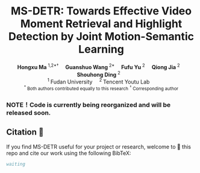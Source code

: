 <h1 align="center">MS-DETR: Towards Effective Video Moment Retrieval and Highlight Detection by Joint Motion-Semantic Learning</h1>

<div align="center">
    <strong>Hongxu Ma</strong><sup> 1,2*†</sup>&emsp;
    <strong>Guanshuo Wang</strong><sup> 2*</sup>&emsp;
    <strong>Fufu Yu</strong><sup> 2</sup>&emsp;
    <strong>Qiong Jia</strong><sup> 2</sup>&emsp;
    <strong>Shouhong Ding</strong><sup> 2</sup>&emsp;
</div>

<div align='center'>
    <sup>1 </sup>Fudan University&emsp; <sup>2 </sup>Tencent Youtu Lab&emsp; 
</div>
<div align='center'>
    <small><sup>*</sup> Both authors contributed equally to this research</small>
    <small><sup>†</sup> Corresponding author</small>
</div>

### NOTE！Code is currently being reorganized and will be released soon.

## Citation 💖

If you find MS-DETR useful for your project or research, welcome to 🌟 this repo and cite our work using the following BibTeX:
```bibtex
waiting
```
